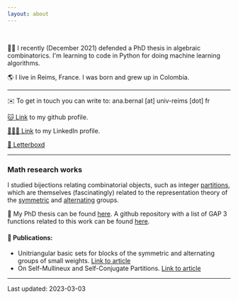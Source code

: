 ```yaml
---
layout: about 
---
```

<br/>

🙋🏽 I recently (December 2021) defended a PhD thesis in algebraic combinatorics. I'm learning to code in Python for doing machine learning algorithms. 

🌎 I live in Reims, France. I was born and grew up in Colombia.

---
✉️ To get in touch you can write to: ana.bernal [at] univ-reims [dot] fr

[🐱 Link](https://github.com/ana-bernal) to my github profile.

[🧑🏽‍💻 Link](https://www.linkedin.com/in/ana-bernal-427829224/) to my LinkedIn profile.

[🎥 Letterboxd](https://boxd.it/3tHap)

---

### Math research works

I studied bijections relating combinatorial objects, such as integer [partitions](https://en.wikipedia.org/wiki/Partition_(number_theory)), which are themselves (fascinatingly) related to the representation theory of the [symmetric](https://en.wikipedia.org/wiki/Symmetric_group) and [alternating](https://en.wikipedia.org/wiki/Alternating_group) groups.

📖 My PhD thesis can be found [here](https://tel.archives-ouvertes.fr/tel-03482899). A github repository with a list of GAP 3 functions related to this work can be found [here](https://github.com/ana-bernal/self-Mullineux-SUBS). 

#### 📕 Publications:

- Unitriangular basic sets for blocks of the symmetric and alternating groups of small weights. [Link to article](https://www.sciencedirect.com/science/article/pii/S0021869321006402?casa_token=jetn48FQFaQAAAAA:qDIpDRey3AV5Ozw9d-7DUC8cBNtd3x9yT9-npkJbfxAHKziNNltmVjSoB9xRBx30Dp06zCwrhg)
- On Self-Mullineux and Self-Conjugate Partitions. [Link to article](https://www.combinatorics.org/ojs/index.php/eljc/article/view/v28i1p57)

***

Last updated: 2023-03-03

<!-- # Career
* Second Company (2012/01 ~ )
  * Web Application Firewall
    * Developed TCP network acceleration module.
    * Developde Application User Interface.
* First Company (2011/01 ~ 2011/12)
  * VPN Development Company
  * Team Leader of VPN Development Div.

<br/>

# Interests
I am interested in technology trends.  
I'm not afraid to learn languages, but I enjoy using Python.  
I like to automate and reduce annoying things.   -->

